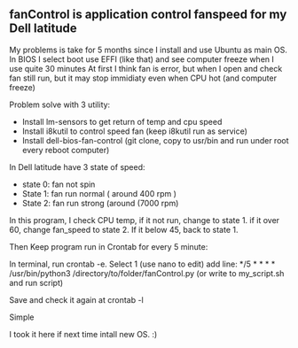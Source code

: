## fanControl is application control fanspeed for my Dell latitude

My problems is take for 5 months since I install and use Ubuntu as main OS. In BIOS I select boot use EFFI (like that) and see computer freeze when I use quite 30 minutes
At first I think fan is error, but when I open and check fan still run, but it may stop immidiaty even when CPU hot (and computer freeze)

Problem solve with 3 utility:

- Install lm-sensors to get return of temp and cpu speed
- Install i8kutil to control speed fan (keep i8kutil run as service)
- Install dell-bios-fan-control (git clone, copy to usr/bin and run under root every reboot computer)

In Dell latitude have 3 state of speed:
- state 0: fan not spin
- State 1: fan run normal ( around 400 rpm )
- State 2: fan run strong (around (7000 rpm)

In this program, I check CPU temp, if it not run, change to state 1. if it over 60, change fan_speed to state 2. If it below 45, back to state 1.

Then Keep program run in Crontab for every 5 minute:

In terminal, run crontab -e. Select 1 (use nano to edit)
add line: 
*/5 * * * * /usr/bin/python3 /directory/to/folder/fanControl.py (or write to my_script.sh and run script)

Save and check it again at crontab -l

Simple

I took it here if next time intall new OS. :) 